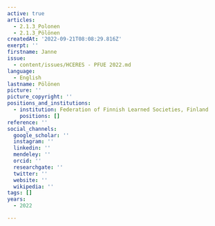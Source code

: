 ```yaml
---
active: true
articles:
  - 2.1.3_Polonen
  - 2.1.3_Pölönen
createdAt: '2022-09-21T08:08:29.816Z'
exerpt: ''
firstname: Janne
issue:
  - content/issues/HCERES - PFUE 2022.md
language:
  - English
lastname: Pölönen
picture: ''
picture_copyright: ''
positions_and_institutions:
  - institution: Federation of Finnish Learned Societies, Finland
    positions: []
reference: ''
social_channels:
  google_scholar: ''
  instagram: ''
  linkedin: ''
  mendeley: ''
  orcid: ''
  researchgate: ''
  twitter: ''
  website: ''
  wikipedia: ''
tags: []
years:
  - 2022

---
```

